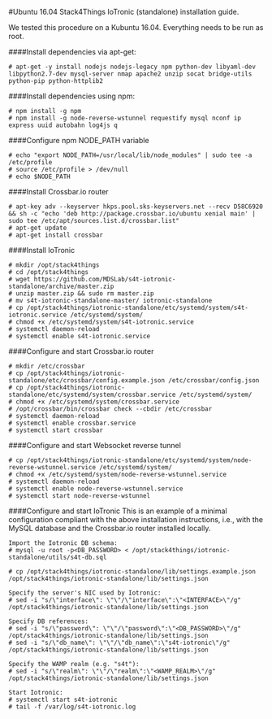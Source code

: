 #Ubuntu 16.04 Stack4Things IoTronic (standalone) installation guide.

We tested this procedure on a Kubuntu 16.04. Everything needs to be run as root.

####Install dependencies via apt-get:

```
# apt-get -y install nodejs nodejs-legacy npm python-dev libyaml-dev libpython2.7-dev mysql-server nmap apache2 unzip socat bridge-utils python-pip python-httplib2
```

####Install dependencies using npm:

```
# npm install -g npm
# npm install -g node-reverse-wstunnel requestify mysql nconf ip express uuid autobahn log4js q
```

####Configure npm NODE_PATH variable

```
# echo "export NODE_PATH=/usr/local/lib/node_modules" | sudo tee -a /etc/profile
# source /etc/profile > /dev/null
# echo $NODE_PATH
```

####Install Crossbar.io router

```
# apt-key adv --keyserver hkps.pool.sks-keyservers.net --recv D58C6920 && sh -c "echo 'deb http://package.crossbar.io/ubuntu xenial main' | sudo tee /etc/apt/sources.list.d/crossbar.list"
# apt-get update
# apt-get install crossbar
```

####Install IoTronic

```
# mkdir /opt/stack4things
# cd /opt/stack4things
# wget https://github.com/MDSLab/s4t-iotronic-standalone/archive/master.zip
# unzip master.zip && sudo rm master.zip
# mv s4t-iotronic-standalone-master/ iotronic-standalone
# cp /opt/stack4things/iotronic-standalone/etc/systemd/system/s4t-iotronic.service /etc/systemd/system/
# chmod +x /etc/systemd/system/s4t-iotronic.service
# systemctl daemon-reload
# systemctl enable s4t-iotronic.service
```

####Configure and start Crossbar.io router

```
# mkdir /etc/crossbar
# cp /opt/stack4things/iotronic-standalone/etc/crossbar/config.example.json /etc/crossbar/config.json
# cp /opt/stack4things/iotronic-standalone/etc/systemd/system/crossbar.service /etc/systemd/system/
# chmod +x /etc/systemd/system/crossbar.service
# /opt/crossbar/bin/crossbar check --cbdir /etc/crossbar
# systemctl daemon-reload
# systemctl enable crossbar.service
# systemctl start crossbar
```

####Configure and start Websocket reverse tunnel

```
# cp /opt/stack4things/iotronic-standalone/etc/systemd/system/node-reverse-wstunnel.service /etc/systemd/system/
# chmod +x /etc/systemd/system/node-reverse-wstunnel.service
# systemctl daemon-reload
# systemctl enable node-reverse-wstunnel.service
# systemctl start node-reverse-wstunnel
```

####Configure and start IoTronic
This is an example of a minimal configuration compliant with the above installation instructions, i.e., with the MySQL database and the Crossbar.io router installed locally.

```
Import the Iotronic DB schema:
# mysql -u root -p<DB_PASSWORD> < /opt/stack4things/iotronic-standalone/utils/s4t-db.sql

# cp /opt/stack4things/iotronic-standalone/lib/settings.example.json /opt/stack4things/iotronic-standalone/lib/settings.json

Specify the server's NIC used by Iotronic:
# sed -i "s/\"interface\": \"\"/\"interface\":\"<INTERFACE>\"/g" /opt/stack4things/iotronic-standalone/lib/settings.json

Specify DB references:
# sed -i "s/\"password\": \"\"/\"password\":\"<DB_PASSWORD>\"/g" /opt/stack4things/iotronic-standalone/lib/settings.json
# sed -i "s/\"db_name\": \"\"/\"db_name\":\"s4t-iotronic\"/g" /opt/stack4things/iotronic-standalone/lib/settings.json

Specify the WAMP realm (e.g. "s4t"):
# sed -i "s/\"realm\": \"\"/\"realm\":\"<WAMP_REALM>\"/g" /opt/stack4things/iotronic-standalone/lib/settings.json

Start Iotronic:
# systemctl start s4t-iotronic
# tail -f /var/log/s4t-iotronic.log
```
